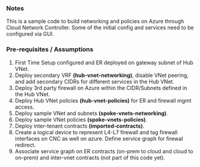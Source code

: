 
### Notes

This is a sample code to build networking and policies on Azure through Cloud Network Controller. Some of the initial config and services need to be configured via GUI. 

### Pre-requisites / Assumptions


1. First Time Setup configured and ER deployed on gateway subnet of Hub VNet.
2. Deploy secondary VRF **(hub-vnet-networking)**, disable VNet peering, and add secondary CIDRs for different services in the Hub VNet. 
3. Deploy 3rd party firewall on Azure within the CIDR/Subnets defined in the Hub VNet.
4. Deploy Hub VNet policies **(hub-vnet-policies)** for ER and firewall mgmt access. 
5. Deploy sample VNet and subnets **(spoke-vnets-networking)**.
6. Deploy sample VNet policies **(spoke-vnets-policies)**.
7. Deploy inter-tenant contracts **(imported-contracts)**. 
8. Create a logical device to represent L4-L7 firewall and tag firewall interfaces on CNC as well on azure. Define service graph for firewal redirect.
9. Associate service graph on ER contracts (on-prem to cloud and cloud to on-prem) and inter-vnet contracts (not part of this code yet).